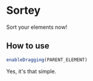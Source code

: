 # Sortey
Sort your elements now!

## How to use
```javascript
enableDragging(PARENT_ELEMENT)
```
Yes, it's that simple.
